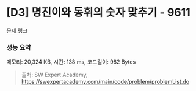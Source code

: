 # [D3] 명진이와 동휘의 숫자 맞추기 - 9611 

[문제 링크](https://swexpertacademy.com/main/code/problem/problemDetail.do?contestProbId=AXBbOcTav0QDFAVg) 

### 성능 요약

메모리: 20,324 KB, 시간: 138 ms, 코드길이: 982 Bytes



> 출처: SW Expert Academy, https://swexpertacademy.com/main/code/problem/problemList.do